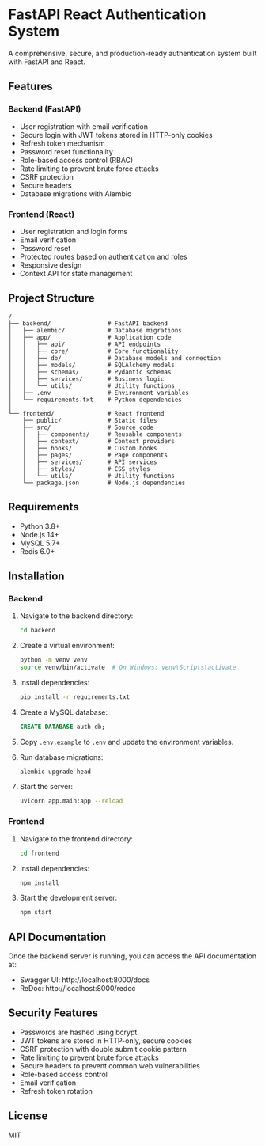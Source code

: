 # FastAPI React Authentication System

A comprehensive, secure, and production-ready authentication system built with FastAPI and React.

## Features

### Backend (FastAPI)

- User registration with email verification
- Secure login with JWT tokens stored in HTTP-only cookies
- Refresh token mechanism
- Password reset functionality
- Role-based access control (RBAC)
- Rate limiting to prevent brute force attacks
- CSRF protection
- Secure headers
- Database migrations with Alembic

### Frontend (React)

- User registration and login forms
- Email verification
- Password reset
- Protected routes based on authentication and roles
- Responsive design
- Context API for state management

## Project Structure

```
/
├── backend/                # FastAPI backend
│   ├── alembic/            # Database migrations
│   ├── app/                # Application code
│   │   ├── api/            # API endpoints
│   │   ├── core/           # Core functionality
│   │   ├── db/             # Database models and connection
│   │   ├── models/         # SQLAlchemy models
│   │   ├── schemas/        # Pydantic schemas
│   │   ├── services/       # Business logic
│   │   └── utils/          # Utility functions
│   ├── .env                # Environment variables
│   └── requirements.txt    # Python dependencies
│
└── frontend/               # React frontend
    ├── public/             # Static files
    ├── src/                # Source code
    │   ├── components/     # Reusable components
    │   ├── context/        # Context providers
    │   ├── hooks/          # Custom hooks
    │   ├── pages/          # Page components
    │   ├── services/       # API services
    │   ├── styles/         # CSS styles
    │   └── utils/          # Utility functions
    └── package.json        # Node.js dependencies
```

## Requirements

- Python 3.8+
- Node.js 14+
- MySQL 5.7+
- Redis 6.0+

## Installation

### Backend

1. Navigate to the backend directory:

   ```bash
   cd backend
   ```

2. Create a virtual environment:

   ```bash
   python -m venv venv
   source venv/bin/activate  # On Windows: venv\Scripts\activate
   ```

3. Install dependencies:

   ```bash
   pip install -r requirements.txt
   ```

4. Create a MySQL database:

   ```sql
   CREATE DATABASE auth_db;
   ```

5. Copy `.env.example` to `.env` and update the environment variables.

6. Run database migrations:

   ```bash
   alembic upgrade head
   ```

7. Start the server:
   ```bash
   uvicorn app.main:app --reload
   ```

### Frontend

1. Navigate to the frontend directory:

   ```bash
   cd frontend
   ```

2. Install dependencies:

   ```bash
   npm install
   ```

3. Start the development server:
   ```bash
   npm start
   ```

## API Documentation

Once the backend server is running, you can access the API documentation at:

- Swagger UI: http://localhost:8000/docs
- ReDoc: http://localhost:8000/redoc

## Security Features

- Passwords are hashed using bcrypt
- JWT tokens are stored in HTTP-only, secure cookies
- CSRF protection with double submit cookie pattern
- Rate limiting to prevent brute force attacks
- Secure headers to prevent common web vulnerabilities
- Role-based access control
- Email verification
- Refresh token rotation

## License

MIT
